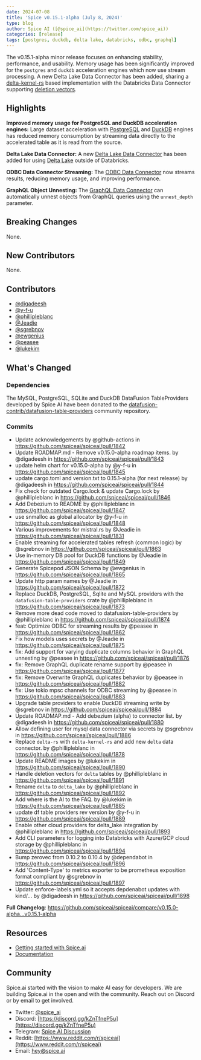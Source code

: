 ```yaml
---
date: 2024-07-08
title: 'Spice v0.15.1-alpha (July 8, 2024)'
type: blog
author: Spice AI ([@spice_ai](https://twitter.com/spice_ai))
categories: [release]
tags: [postgres, duckdb, delta lake, databricks, odbc, graphql]
---
```


The v0.15.1-alpha minor release focuses on enhancing stability, performance, and usability. Memory usage has been significantly improved for the `postgres` and `duckdb` acceleration engines which now use stream processing. A new Delta Lake Data Connector has been added, sharing a [delta-kernel-rs](https://github.com/delta-incubator/delta-kernel-rs) based implementation with the Databricks Data Connector supporting [deletion vectors](https://docs.delta.io/latest/delta-deletion-vectors.html).

## Highlights

**Improved memory usage for PostgreSQL and DuckDB acceleration engines:** Large dataset acceleration with [PostgreSQL](https://docs.spiceai.org/data-accelerators/postgres) and [DuckDB](https://docs.spiceai.org/data-accelerators/duckdb) engines has reduced memory consumption by streaming data directly to the accelerated table as it is read from the source.

**Delta Lake Data Connector:** A new [Delta Lake Data Connector](https://docs.spiceai.org/data-connectors/delta-lake) has been added for using [Delta Lake](https://delta.io/) outside of Databricks.

**ODBC Data Connector Streaming:** The [ODBC Data Connector](https://docs.spiceai.org/data-connectors/odbc) now streams results, reducing memory usage, and improving performance.

**GraphQL Object Unnesting:** The [GraphQL Data Connector](https://docs.spiceai.org/data-connectors/graphql) can automatically unnest objects from GraphQL queries using the `unnest_depth` parameter.

## Breaking Changes

None.

## New Contributors

None.

## Contributors

- [@digadeesh](https://github.com/digadeesh)
- [@y-f-u](https://github.com/y-f-u)
- [@phillipleblanc](https://github.com/phillipleblanc)
- [@Jeadie](https://github.com/Jeadie)
- [@sgrebnov](https://github.com/sgrebnov)
- [@ewgenius](https://github.com/ewgenius)
- [@peasee](https://github.com/peasee)
- [@lukekim](https://github.com/lukekim)

## What's Changed

### Dependencies

The MySQL, PostgreSQL, SQLite and DuckDB DataFusion TableProviders developed by Spice AI have been donated to the [datafusion-contrib/datafusion-table-providers](https://github.com/datafusion-contrib/datafusion-table-providers) community repository.

### Commits

- Update acknowledgements by @github-actions in https://github.com/spiceai/spiceai/pull/1842
- Update ROADMAP.md - Remove v0.15.0-alpha roadmap items. by @digadeesh in https://github.com/spiceai/spiceai/pull/1843
- update helm chart for v0.15.0-alpha by @y-f-u in https://github.com/spiceai/spiceai/pull/1845
- update cargo.toml and version.txt to 0.15.1-alpha (for next release) by @digadeesh in https://github.com/spiceai/spiceai/pull/1844
- Fix check for outdated Cargo.lock & update Cargo.lock by @phillipleblanc in https://github.com/spiceai/spiceai/pull/1846
- Add Debezium to README by @phillipleblanc in https://github.com/spiceai/spiceai/pull/1847
- use snmalloc as global allocator by @y-f-u in https://github.com/spiceai/spiceai/pull/1848
- Various improvements for mistral.rs by @Jeadie in https://github.com/spiceai/spiceai/pull/1831
- Enable streaming for accelerated tables refresh (common logic) by @sgrebnov in https://github.com/spiceai/spiceai/pull/1863
- Use in-memory DB pool for DuckDB functions by @Jeadie in https://github.com/spiceai/spiceai/pull/1849
- Generate Spicepod JSON Schema by @ewgenius in https://github.com/spiceai/spiceai/pull/1865
- Update http param names by @Jeadie in https://github.com/spiceai/spiceai/pull/1872
- Replace DuckDB, PostgreSQL, Sqlite and MySQL providers with the `datafusion-table-providers` crate by @phillipleblanc in https://github.com/spiceai/spiceai/pull/1873
- Remove more dead code moved to datafusion-table-providers by @phillipleblanc in https://github.com/spiceai/spiceai/pull/1874
- feat: Optimize ODBC for streaming results by @peasee in https://github.com/spiceai/spiceai/pull/1862
- Fix how models uses secrets by @Jeadie in https://github.com/spiceai/spiceai/pull/1875
- fix: Add support for varying duplicate columns behavior in GraphQL unnesting by @peasee in https://github.com/spiceai/spiceai/pull/1876
- fix: Remove GraphQL duplicate rename support by @peasee in https://github.com/spiceai/spiceai/pull/1877
- fix: Remove Overwrite GraphQL duplicates behavior by @peasee in https://github.com/spiceai/spiceai/pull/1882
- fix: Use tokio mpsc channels for ODBC streaming by @peasee in https://github.com/spiceai/spiceai/pull/1883
- Upgrade table providers to enable DuckDB streaming write by @sgrebnov in https://github.com/spiceai/spiceai/pull/1884
- Update ROADMAP.md - Add debezium (alpha) to connector list. by @digadeesh in https://github.com/spiceai/spiceai/pull/1880
- Allow defining user for mysql data connector via secrets by @sgrebnov in https://github.com/spiceai/spiceai/pull/1886
- Replace `delta-rs` with `delta-kernel-rs` and add new `delta` data connector. by @phillipleblanc in https://github.com/spiceai/spiceai/pull/1878
- Update README images by @lukekim in https://github.com/spiceai/spiceai/pull/1890
- Handle deletion vectors for `delta` tables by @phillipleblanc in https://github.com/spiceai/spiceai/pull/1891
- Rename `delta` to `delta_lake` by @phillipleblanc in https://github.com/spiceai/spiceai/pull/1892
- Add where is the AI to the FAQ. by @lukekim in https://github.com/spiceai/spiceai/pull/1885
- update df table providers rev version by @y-f-u in https://github.com/spiceai/spiceai/pull/1889
- Enable other cloud providers for delta_lake integration by @phillipleblanc in https://github.com/spiceai/spiceai/pull/1893
- Add CLI parameters for logging into Databricks with Azure/GCP cloud storage by @phillipleblanc in https://github.com/spiceai/spiceai/pull/1894
- Bump zerovec from 0.10.2 to 0.10.4 by @dependabot in https://github.com/spiceai/spiceai/pull/1896
- Add 'Content-Type' to metrics exporter to be prometheus exposition format compliant by @sgrebnov in https://github.com/spiceai/spiceai/pull/1897
- Update enforce-labels.yml so it accepts depdenabot updates with kind/… by @digadeesh in https://github.com/spiceai/spiceai/pull/1898

**Full Changelog**: https://github.com/spiceai/spiceai/compare/v0.15.0-alpha...v0.15.1-alpha

## Resources

- [Getting started with Spice.ai](https://docs.spiceai.org/getting-started/)
- [Documentation](https://docs.spiceai.org/)

## Community

Spice.ai started with the vision to make AI easy for developers. We are building Spice.ai in the open and with the community. Reach out on Discord or by email to get involved.

- Twitter: [@spice_ai](https://twitter.com/spice_ai)
- Discord: [https://discord.gg/kZnTfneP5u](https://discord.gg/kZnTfneP5u)
- Telegram: [Spice AI Discussion](https://t.me/spiceaichat)
- Reddit: [https://www.reddit.com/r/spiceai](https://www.reddit.com/r/spiceai)
- Email: [hey@spice.ai](mailto:hey@spice.ai)
